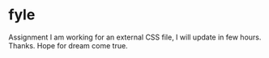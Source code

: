 # fyle
Assignment
I am working for an external CSS file, I will update in few hours.
Thanks.
Hope for dream come true.
